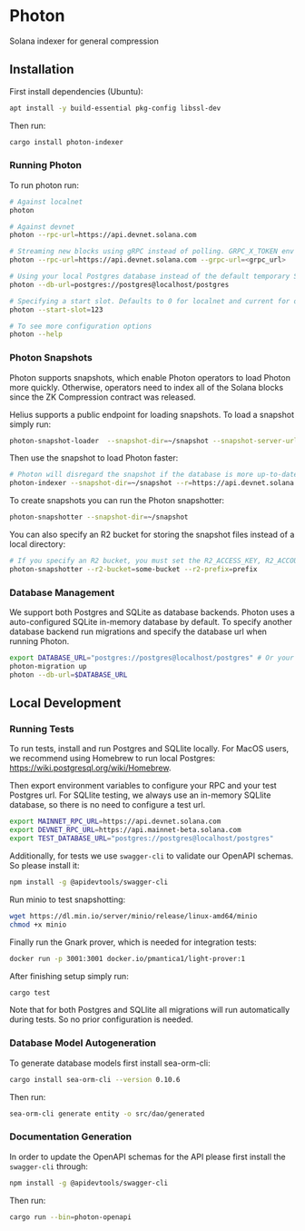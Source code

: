 # Photon

Solana indexer for general compression

## Installation

First install dependencies (Ubuntu):

```bash
apt install -y build-essential pkg-config libssl-dev
```

Then run:
```bash
cargo install photon-indexer
```

### Running Photon 

To run photon run:

```bash
# Against localnet
photon

# Against devnet
photon --rpc-url=https://api.devnet.solana.com

# Streaming new blocks using gRPC instead of polling. GRPC_X_TOKEN env variable must be set.
photon --rpc-url=https://api.devnet.solana.com --grpc-url=<grpc_url>

# Using your local Postgres database instead of the default temporary SQL database
photon --db-url=postgres://postgres@localhost/postgres

# Specifying a start slot. Defaults to 0 for localnet and current for devnet/mainnet
photon --start-slot=123 

# To see more configuration options
photon --help
```

### Photon Snapshots

Photon supports snapshots, which enable Photon operators to load Photon more quickly. Otherwise,
operators need to index all of the Solana blocks since the ZK Compression contract was released.

Helius supports a public endpoint for loading snapshots. To load a snapshot simply run:
```bash
photon-snapshot-loader  --snapshot-dir=~/snapshot --snapshot-server-url=https://photon-devnet-snapshot.helius-rpc.com
```

Then use the snapshot to load Photon faster:
```bash
# Photon will disregard the snapshot if the database is more up-to-date.
photon-indexer --snapshot-dir=~/snapshot --r=https://api.devnet.solana.com --db-url=postgres://postgres@localhost/postgres
```

To create snapshots you can run the Photon snapshotter:
```bash
photon-snapshotter --snapshot-dir=~/snapshot
```

You can also specify an R2 bucket for storing the snapshot files instead of a local directory:
```bash
# If you specify an R2 bucket, you must set the R2_ACCESS_KEY, R2_ACCOUNT_ID and R2_SECRET_KEY
photon-snapshotter --r2-bucket=some-bucket --r2-prefix=prefix
```


### Database Management

We support both Postgres and SQLite as database backends. Photon uses a auto-configured SQLite
in-memory database by default. To specify another database backend run migrations and specify the
database url when running Photon.

```bash
export DATABASE_URL="postgres://postgres@localhost/postgres" # Or your SQLlite database url
photon-migration up
photon --db-url=$DATABASE_URL
```

## Local Development

### Running Tests

To run tests, install and run Postgres and SQLlite locally. For MacOS users, we recommend using
Homebrew to run local Postgres: https://wiki.postgresql.org/wiki/Homebrew.

Then export environment variables to configure your RPC and your test Postgres url. For SQLlite testing,
we always use an in-memory SQLlite database, so there is no need to configure a test url.

```bash
export MAINNET_RPC_URL=https://api.devnet.solana.com
export DEVNET_RPC_URL=https://api.mainnet-beta.solana.com
export TEST_DATABASE_URL="postgres://postgres@localhost/postgres"
```

Additionally, for tests we use `swagger-cli` to validate our OpenAPI schemas. So please install it:
```bash
npm install -g @apidevtools/swagger-cli
```

Run minio to test snapshotting:
```bash
wget https://dl.min.io/server/minio/release/linux-amd64/minio
chmod +x minio
```

Finally run the Gnark prover, which is needed for integration tests:
```bash
docker run -p 3001:3001 docker.io/pmantica1/light-prover:1
```

After finishing setup simply run:
```bash
cargo test
```

Note that for both Postgres and SQLlite all migrations will run automatically during tests. So no
prior configuration is needed.

### Database Model Autogeneration

To generate database models first install sea-orm-cli:
```bash
cargo install sea-orm-cli --version 0.10.6
```

Then run:
```bash
sea-orm-cli generate entity -o src/dao/generated
```


### Documentation Generation

In order to update the OpenAPI schemas for the API please first install the `swagger-cli` through:

```bash
npm install -g @apidevtools/swagger-cli
```

Then run:
```bash
cargo run --bin=photon-openapi
```
